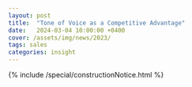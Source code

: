 ```yaml
---
layout: post
title:  "Tone of Voice as a Competitive Advantage"
date:   2024-03-04 10:00:00 +0400
cover: /assets/img/news/2023/
tags: sales
categories: insight
---
```


{% include /special/constructionNotice.html %}
